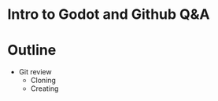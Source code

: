 # Intro to Godot and Github Q&A
 





















# Outline
- Git review
  - Cloning
  - Creating
